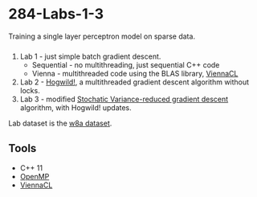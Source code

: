 # 284-Labs-1-3
Training a single layer perceptron model on sparse data. 

###

<ol>
  <li>Lab 1 - just simple batch gradient descent.
    <ul>
      <li>Sequential - no multithreading, just sequential C++ code</li>
      <li>Vienna - multithreaded code using the BLAS library, <a href="http://viennacl.sourceforge.net/">ViennaCL</a></li>
    </ul>
  </li>
  <li>Lab 2 - <a href="https://papers.nips.cc/paper/4390-hogwild-a-lock-free-approach-to-parallelizing-stochastic-gradient-descent">Hogwild!</a>, a multithreaded gradient descent algorithm without locks.</li>
  <li>Lab 3 - modified <a href="https://papers.nips.cc/paper/4937-accelerating-stochastic-gradient-descent-using-predictive-variance-reduction.pdf">Stochatic Variance-reduced gradient descent</a> algorithm, with Hogwild! updates.</li>
</ol>

Lab dataset is the [w8a dataset](https://www.csie.ntu.edu.tw/~cjlin/libsvmtools/datasets/binary.html).

## Tools

<ul>
  <li>C++ 11</li>
  <li><a href="https://computing.llnl.gov/tutorials/openMP/">OpenMP</a></li>
  <li><a href="http://viennacl.sourceforge.net/">ViennaCL</a></li>
</ul>
